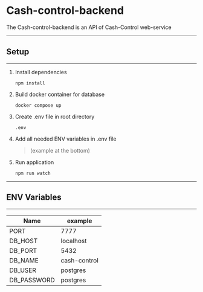 # Cash-control-backend

The Cash-control-backend is an API of Cash-Control web-service

---

## Setup

---

1. Install dependencies

   `npm install`

2. Build docker container for database

   `docker compose up`

3. Create .env file in root directory

   `.env`

4. Add all needed ENV variables in .env file

   > (example at the bottom)

5. Run application

   `npm run watch`

---

## ENV Variables

---

| Name        | example      |
| ----------- | ------------ |
| PORT        | 7777         |
| DB_HOST     | localhost    |
| DB_PORT     | 5432         |
| DB_NAME     | cash-control |
| DB_USER     | postgres     |
| DB_PASSWORD | postgres     |
